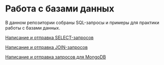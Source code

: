 # Работа с базами данных

В данном репозитории собраны SQL-запросы и примеры для практики работы с базами данных.

[Написание и отправка SELECT-запросов](https://docs.google.com/spreadsheets/d/16p5m3vtYI8Z_8on9mHCUDeWDhZs8fto4YC3bL63IvEo/edit?usp=sharing)

[Написание и отправка JOIN-запросов](https://docs.google.com/spreadsheets/d/1N92Fg1FTpDozMy-3_2D3nEBXUByoFnReiuZ5tGYglRQ/edit?usp=sharing)

[Написание и отправка запросов для MongoDB](https://docs.google.com/spreadsheets/d/12FsZ6M8tYZ5ScBf8XfGyySv--RNM948bCG5Z_rKGxYk/edit?usp=sharing)
